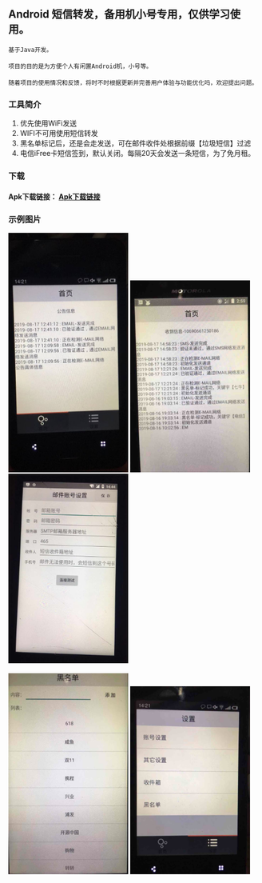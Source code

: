 
## Android 短信转发，备用机小号专用，仅供学习使用。



```!
基于Java开发。

项目的目的是为方便个人有闲置Android机，小号等。

随着项目的使用情况和反馈，将时不时根据更新并完善用户体验与功能优化吗，欢迎提出问题。
```

### 工具简介
1. 优先使用WiFi发送
1. WIFI不可用使用短信转发
1. 黑名单标记后，还是会走发送，可在邮件收件处根据前缀【垃圾短信】过滤
1. 电信iFree卡短信签到，默认关闭。每隔20天会发送一条短信，为了免月租。

### 下载

#### Apk下载链接： [Apk下载链接](https://github.com/luoei/LSMSForwarderAndroid/releases)


### 示例图片

<div>
<img src="https://raw.githubusercontent.com/luoei/LSMSForwarderAndroid/master/images/01.jpg" width="240px"/>
<img src="https://raw.githubusercontent.com/luoei/LSMSForwarderAndroid/master/images/02.jpg" width="240px"/>
<img src="https://raw.githubusercontent.com/luoei/LSMSForwarderAndroid/master/images/03.jpg" width="240px"/>
<br><br>
<img src="https://raw.githubusercontent.com/luoei/LSMSForwarderAndroid/master/images/04.jpg" width="240px"/>
<img src="https://raw.githubusercontent.com/luoei/LSMSForwarderAndroid/master/images/05.jpg" width="240px"/>


</div>
